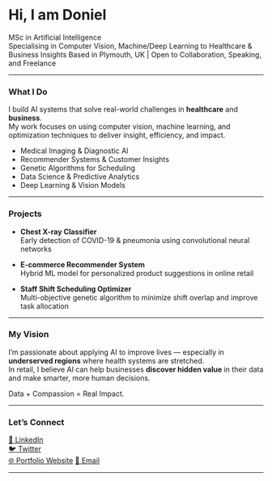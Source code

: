 # Hi, I am Doniel 

MSc in Artificial Intelligence  
Specialising in Computer Vision, Machine/Deep Learning to Healthcare & Business Insights
Based in Plymouth, UK | Open to Collaboration, Speaking, and Freelance  

---

### What I Do

I build AI systems that solve real-world challenges in **healthcare** and **business**.  
My work focuses on using computer vision, machine learning, and optimization techniques to deliver insight, efficiency, and impact.

- Medical Imaging & Diagnostic AI  
- Recommender Systems & Customer Insights  
- Genetic Algorithms for Scheduling  
- Data Science & Predictive Analytics  
- Deep Learning & Vision Models

---

### Projects

- **Chest X-ray Classifier**  
  Early detection of COVID-19 & pneumonia using convolutional neural networks

- **E-commerce Recommender System**  
  Hybrid ML model for personalized product suggestions in online retail

- **Staff Shift Scheduling Optimizer**  
  Multi-objective genetic algorithm to minimize shift overlap and improve task allocation

---

### My Vision

I’m passionate about applying AI to improve lives — especially in **underserved regions** where health systems are stretched.  
In retail, I believe AI can help businesses **discover hidden value** in their data and make smarter, more human decisions.

Data + Compassion = Real Impact.

---

### Let’s Connect

[💼 LinkedIn](https://www.linkedin.com/in/donielamosu)  
[🐦 Twitter](https://twitter.com/amdoniel)  
[🌐 Portfolio Website](#) 
[📧 Email](mailto:your@email.com)

---

<!-- GitHub Stats Section (optional) -->
<!--
![Doniel’s GitHub stats](https://github-readme-stats.vercel.app/api?username=yourusername&show_icons=true&theme=default)
-->
